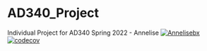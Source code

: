 # AD340_Project
Individual Project for AD340 Spring 2022 - Annelise
[![Annelisebx](https://circleci.com/gh/annelisebx/AD340_Project.svg?style=svg)](<LINK>)
[![codecov](https://codecov.io/gh/annelisebx/ad340_project/branch/main/graph/badge.svg?token=68QW3R4E0U)](https://codecov.io/gh/annelisebx/ad340_project)
